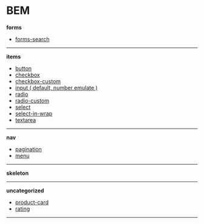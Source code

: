 BEM
===
__forms__
* [forms-search](https://github.com/bikkuri/BEM/tree/master/forms/forms-search)

- - -

__items__
* [button](https://github.com/bikkuri/BEM/tree/master/items/button)
* [checkbox](https://github.com/bikkuri/BEM/tree/master/items/checkbox)
* [checkbox-custom](https://github.com/bikkuri/BEM/tree/master/items/checkbox-custom)
* [input ( default, number emulate )](https://github.com/bikkuri/BEM/tree/master/items/input)
* [radio](https://github.com/bikkuri/BEM/tree/master/items/radio)
* [radio-custom](https://github.com/bikkuri/BEM/tree/master/items/radio-custom)
* [select](https://github.com/bikkuri/BEM/tree/master/items/select)
* [select-in-wrap](https://github.com/bikkuri/BEM/tree/master/items/select-in-wrap)
* [textarea](https://github.com/bikkuri/BEM/tree/master/items/textarea)

- - -

__nav__
* [pagination](https://github.com/bikkuri/BEM/tree/master/nav/pagination)
* [menu](https://github.com/bikkuri/BEM/tree/master/nav/menu/preview.md)

- - -

__skeleton__
- - -

__uncategorized__
* [product-card](https://github.com/bikkuri/BEM/tree/master/uncategorized/product-card/PREVIEW.md)
* [rating](https://github.com/bikkuri/BEM/tree/master/uncategorized/rating)

- - -
